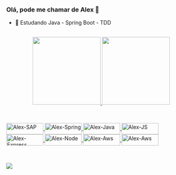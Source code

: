 ### Olá, pode me chamar de Alex 👋

- 🌱 Estudando Java - Spring Boot - TDD

##

<div align="center">
  <a href="https://github.com/alexmarques2003">
  <img height="180em" src="https://github-readme-stats.vercel.app/api?username=alexmarques2003&show_icons=true&theme=dracula&include_all_commits=true&count_private=true"/>
  <img height="180em" src="https://github-readme-stats.vercel.app/api/top-langs/?username=alexmarques2003&layout=compact&langs_count=7&theme=dark"/>
</div>
  
 ##
  
<div style="display: inline_block"><br>
   <img align="center" alt="Alex-SAP" height="30" width="98" src="https://img.shields.io/badge/SAP-0FAAFF?style=for-the-badge&logo=sap&logoColor=white">
  <img align="center" alt="Alex-Spring" height="30" width="98" src="https://img.shields.io/badge/Spring-6DB33F?style=for-the-badge&logo=spring&logoColor=white">
  <img align="center" alt="Alex-Java" height="30" width="98" src="https://img.shields.io/badge/Java-ED8B00?style=for-the-badge&logo=java&logoColor=white">
  <img align="center" alt="Alex-JS" height="30" width="98" src="https://img.shields.io/badge/JavaScript-F7DF1E?style=for-the-badge&logo=javascript&logoColor=black">
  <img align="center" alt="Alex-Express" height="30" width="98" src="https://img.shields.io/badge/Express.js-404D59?style=for-the-badge">
  <img align="center" alt="Alex-Node" height="30" width="98" src="https://img.shields.io/badge/Node.js-43853D?style=for-the-badge&logo=node.js&logoColor=white">
  <img align="center" alt="Alex-Aws" height="30" width="98" src="https://img.shields.io/badge/Amazon_AWS-232F3E?style=for-the-badge&logo=amazon-aws&logoColor=white">
  <img align="center" alt="Alex-Aws" height="30" width="98" src="https://img.shields.io/badge/Xbox-107C10?style=for-the-badge&logo=xbox&logoColor=white">
 </div>
  
  ##
  
<div style="display: inline_block"><br>
<a href="https://www.linkedin.com/in/antonioalexmarquesalbuquerque" target="_blank"><img src="https://img.shields.io/badge/-LinkedIn-%230077B5?style=for-the-badge&logo=linkedin&logoColor=white" target="_blank"></a>
</div>
